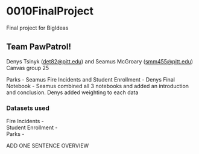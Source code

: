# 0010FinalProject
Final project for BigIdeas

## Team PawPatrol!
Denys Tsinyk (det82@pitt.edu) and Seamus McGroary (smm455@pitt.edu)
Canvas group 25

Parks - Seamus 
Fire Incidents and Student Enrollment - Denys
Final Notebook - Seamus combined all 3 notebooks and added an introduction and conclusion. Denys added weighting to each data

### Datasets used
Fire Incidents -      
Student Enrollment -        
Parks -       

ADD ONE SENTENCE OVERVIEW

